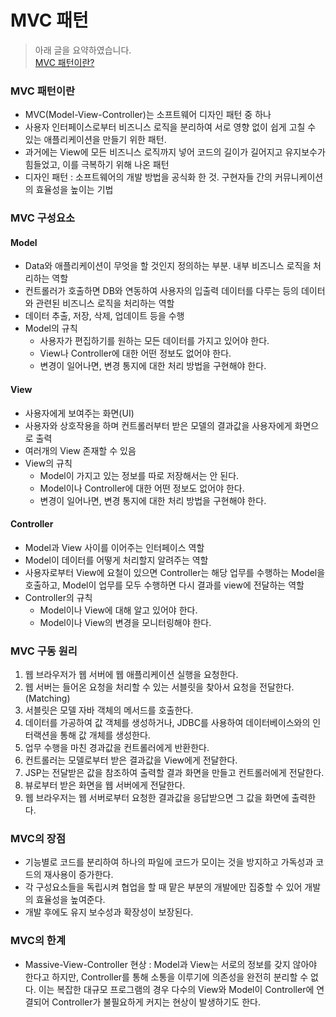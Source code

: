 # MVC 패턴
> 아래 글을 요약하였습니다.  
> [MVC 패턴이란?](https://velog.io/@seongwon97/MVC-%ED%8C%A8%ED%84%B4%EC%9D%B4%EB%9E%80)

### MVC 패턴이란
- MVC(Model-View-Controller)는 소프트웨어 디자인 패턴 중 하나
- 사용자 인터페이스로부터 비즈니스 로직을 분리하여 서로 영향 없이 쉽게 고칠 수 있는 애플리케이션을 만들기 위한 패턴.
- 과거에는 View에 모든 비즈니스 로직까지 넣어 코드의 길이가 길어지고 유지보수가 힘들었고, 이를 극복하기 위해 나온 패턴
- 디자인 패턴 : 소프트웨어의 개발 방법을 공식화 한 것. 구현자들 간의 커뮤니케이션의 효율성을 높이는 기법

### MVC 구성요소
#### Model
- Data와 애플리케이션이 무엇을 할 것인지 정의하는 부분. 내부 비즈니스 로직을 처리하는 역할
- 컨트롤러가 호출하면 DB와 연동하여 사용자의 입출력 데이터를 다루는 등의 데이터와 관련된 비즈니스 로직을 처리하는 역할
- 데이터 추출, 저장, 삭제, 업데이트 등을 수행
- Model의 규칙
  - 사용자가 편집하기를 원하는 모든 데이터를 가지고 있어야 한다.
  - View나 Controller에 대한 어떤 정보도 없어야 한다.
  - 변경이 일어나면, 변경 통지에 대한 처리 방법을 구현해야 한다.
#### View
- 사용자에게 보여주는 화면(UI)
- 사용자와 상호작용을 하며 컨트롤러부터 받은 모델의 결과값을 사용자에게 화면으로 출력
- 여러개의 View 존재할 수 있음
- View의 규칙
  - Model이 가지고 있는 정보를 따로 저장해서는 안 된다.
  - Model이나 Controller에 대한 어떤 정보도 없어야 한다.
  - 변경이 일어나면, 변경 통지에 대한 처리 방법을 구현해야 한다.
#### Controller
- Model과 View 사이를 이어주는 인터페이스 역할
- Model이 데이터를 어떻게 처리할지 알려주는 역할
- 사용자로부터 View에 요철이 있으면 Controller는 해당 업무를 수행하는 Model을 호출하고, Model이 업무를 모두 수행하면 다시 결과를 view에 전달하는 역할
- Controller의 규칙
  - Model이나 View에 대해 알고 있어야 한다.
  - Model이나 View의 변경을 모니터링해야 한다.

### MVC 구동 원리
1. 웹 브라우저가 웹 서버에 웹 애플리케이션 실행을 요청한다.
2. 웹 서버는 들어온 요청을 처리할 수 있는 서블릿을 찾아서 요청을 전달한다. (Matching)
3. 서블릿은 모델 자바 객체의 메서드를 호출한다.
4. 데이터를 가공하여 값 객체를 생성하거나, JDBC를 사용하여 데이터베이스와의 인터랙션을 통해 값 개체를 생성한다.
5. 업무 수행을 마친 경과값을 컨트롤러에게 반환한다.
6. 컨트롤러는 모델로부터 받은 결과값을 View에게 전달한다.
7. JSP는 전달받은 값을 참조하여 출력할 결과 화면을 만들고 컨트롤러에게 전달한다.
8. 뷰로부터 받은 화면을 웹 서버에게 전달한다.
9. 웹 브라우저는 웹 서버로부터 요청한 결과값을 응답받으면 그 값을 화면에 출력한다.

### MVC의 장점
- 기능별로 코드를 분리하여 하나의 파일에 코드가 모이는 것을 방지하고 가독성과 코드의 재사용이 증가한다.
- 각 구성요소들을 독립시켜 협업을 할 때 맡은 부분의 개발에만 집중할 수 있어 개발의 효율성을 높여준다.
- 개발 후에도 유지 보수성과 확장성이 보장된다.

### MVC의 한계
- Massive-View-Controller 현상 : Model과 View는 서로의 정보를 갖지 않아야 한다고 하지만, Controller를 통해 소통을 이루기에 의존성을 완전히 분리할 수 없다. 이는 복잡한 대규모 프로그램의 경우 다수의 View와 Model이 Controller에 연결되어 Controller가 불필요하게 커지는 현상이 발생하기도 한다.
